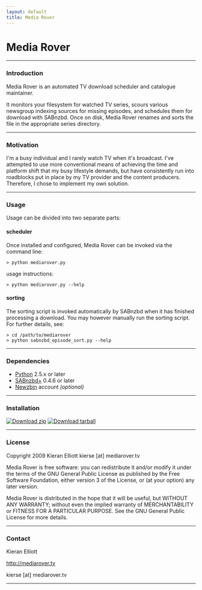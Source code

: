 ```yaml
---
layout: default
title: Media Rover
---
```


# Media Rover

---

### Introduction

Media Rover is an automated TV download scheduler and catalogue maintainer.  

It monitors your filesystem for watched TV series, scours various newsgroup indexing sources for missing episodes, and schedules them for download with SABnzbd.  Once on disk, Media Rover renames and sorts the file in the appropriate series directory.

---

### Motivation

I'm a busy individual and I rarely watch TV when it's broadcast.  I've attempted to use more conventional means of achieving the time and platform shift that my busy lifestyle demands, but have consistently run into roadblocks put in place by my TV provider and the content producers.  Therefore, I chose to implement my own solution.

---

### Usage

Usage can be divided into two separate parts:

#### scheduler

Once installed and configured, Media Rover can be invoked via the command line:

	> python mediarover.py

usage instructions:

	> python mediarover.py --help

#### sorting

The sorting script is invoked automatically by SABnzbd when it has finished processing a download.  You may however manually run the sorting script.  For further details, see:

	> cd /path/to/mediarover
	> python sabnzbd_episode_sort.py --help

---

### Dependencies

*  [Python][1] 2.5.x or later
*  [SABnzbd+][2] 0.4.6 or later
*  [Newzbin][3] account *(optional)*

[1]: http://www.python.org/ "Python Programming Language"
[2]: http://www.sabnzbd.org/ "SABnzbd+, the Full-Auto Newsreader"
[3]: http://www.newzbin.com/ "Newzbin usenet search"

---

### Installation

[![Download zip][zip]][1]
[![Download tarball][tar]][2]

[1]: http://github.com/kierse/mediarover/zipball/master
[zip]: http://github.com/images/modules/download/zip.png 

[2]: http://github.com/kierse/mediarover/tarball/master
[tar]: http://github.com/images/modules/download/tar.png

---

### License
Copyright 2009 Kieran Elliott kierse &#91;at&#93; mediarover.tv

Media Rover is free software: you can redistribute it and/or modify it under the terms of the GNU General Public License as published by the Free Software Foundation, either version 3 of the License, or (at your option) any later version.

Media Rover is distributed in the hope that it will be useful, but WITHOUT ANY WARRANTY; without even the implied warranty of MERCHANTABILITY or FITNESS FOR A PARTICULAR PURPOSE. See the GNU General Public License for more details.

---

### Contact

Kieran Elliott

http://mediarover.tv

kierse &#91;at&#93; mediarover.tv

---
